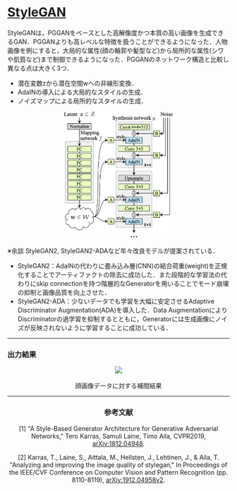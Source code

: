# [StyleGAN](https://arxiv.org/abs/1812.04948)
StyleGANは，PGGANをベースとした高解像度かつ本質の高い画像を生成できるGAN．PGGANよりも高レベルな特徴を扱うことができるようになった．人物画像を例にすると，大局的な属性(顔の輪郭や髪型など)から局所的な属性(シワや肌質など)まで制御できるようになった．PGGANのネットワーク構造と比較し異なる点は大きく3つ．
- 潜在変数zから潜在空間wへの非線形変換．
- AdaINの導入による大局的なスタイルの生成．
- ノイズマップによる局所的なスタイルの生成．

<div align=center>
<img src="./images/StyleGAN_model.png" width=50%>
</div>

※余談
StyleGAN2, StyleGAN2-ADAなど年々改良モデルが提案されている．
- StyleGAN2：AdaINの代わりに畳み込み層(CNN)の結合荷重(weight)を正規化することでアーティファクトの除去に成功した．また段階的な学習法の代わりにskip connectionを持つ階層的なGeneratorを用いることでモード崩壊の抑制と画像品質を向上させた．
- StyleGAN2-ADA：少ないデータでも学習を大幅に安定させるAdaptive Discriminator Augmentation(ADA)を導入した．Data AugmentationによりDiscriminatorの過学習を抑制するとともに，Generatorには生成画像にノイズが反映されないように学習することに成功している．

---
### 出力結果
<div align=center>
<img src="./images/movie.gif" width=50%>
<p>顔画像データに対する補間結果</p>
</dev>

---
### 参考文献
[1] "A Style-Based Generator Architecture for Generative Adversarial Networks," Tero Karras, Samuli Laine, Timo Aila, CVPR2019, 
[arXiv:1812.04948](https://arxiv.org/abs/1812.04948).

[2] Karras, T., Laine, S., Aittala, M., Hellsten, J., Lehtinen, J., & Aila, T. "Analyzing and improving the image quality of stylegan," In Proceedings of the IEEE/CVF Conference on Computer Vision and Pattern Recognition (pp. 8110-8119), [arXiv:1912.04958v2](https://arxiv.org/abs/1912.04958v2).